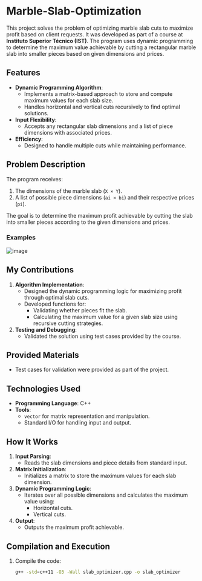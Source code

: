 # Marble-Slab-Optimization
This project solves the problem of optimizing marble slab cuts to maximize profit based on client requests. It was developed as part of a course at **Instituto Superior Técnico (IST)**. The program uses dynamic programming to determine the maximum value achievable by cutting a rectangular marble slab into smaller pieces based on given dimensions and prices.

## Features
- **Dynamic Programming Algorithm**:
  - Implements a matrix-based approach to store and compute maximum values for each slab size.
  - Handles horizontal and vertical cuts recursively to find optimal solutions.
- **Input Flexibility**:
  - Accepts any rectangular slab dimensions and a list of piece dimensions with associated prices.
- **Efficiency**:
  - Designed to handle multiple cuts while maintaining performance.

## Problem Description
The program receives:
1. The dimensions of the marble slab (`X × Y`).
2. A list of possible piece dimensions (`ai × bi`) and their respective prices (`pi`).

The goal is to determine the maximum profit achievable by cutting the slab into smaller pieces according to the given dimensions and prices.

### Examples

![image](https://github.com/user-attachments/assets/c329bc93-16e5-46eb-9c4d-9fa9604488f5)


## My Contributions
1. **Algorithm Implementation**:
   - Designed the dynamic programming logic for maximizing profit through optimal slab cuts.
   - Developed functions for:
     - Validating whether pieces fit the slab.
     - Calculating the maximum value for a given slab size using recursive cutting strategies.
2. **Testing and Debugging**:
   - Validated the solution using test cases provided by the course.

## Provided Materials
- Test cases for validation were provided as part of the project.

## Technologies Used
- **Programming Language**: C++
- **Tools**:
  - `vector` for matrix representation and manipulation.
  - Standard I/O for handling input and output.

## How It Works
1. **Input Parsing**:
   - Reads the slab dimensions and piece details from standard input.
2. **Matrix Initialization**:
   - Initializes a matrix to store the maximum values for each slab dimension.
3. **Dynamic Programming Logic**:
   - Iterates over all possible dimensions and calculates the maximum value using:
     - Horizontal cuts.
     - Vertical cuts.
4. **Output**:
   - Outputs the maximum profit achievable.

## Compilation and Execution
1. Compile the code:
   ```bash
   g++ -std=c++11 -O3 -Wall slab_optimizer.cpp -o slab_optimizer


